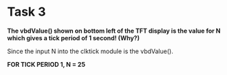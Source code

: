 # Task 3

**The vbdValue() shown on bottom left of the TFT display is the value for N which gives a tick period of 1 second! (Why?)**

Since the input N into the clktick module is the vbdValue().



**FOR TICK PERIOD 1, N = 25**